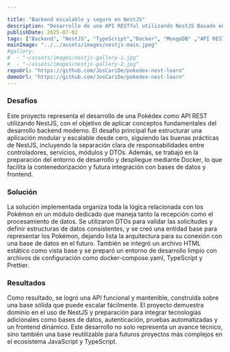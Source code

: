 ```yaml
---

title: "Backend escalable y seguro en NestJS"
description: "Desarrollo de una API RESTful utilizando NestJS Basado en una pokedex."
publishDate: 2025-07-02
tags: ["Backend", "NestJS", "TypeScript","Docker", "MongoDB" ,"API REST"]
mainImage: "../../assets/images/nestjs-main.jpeg"
#gallery: 
#  - "~/assets/images/nestjs-gallery-1.jpg"
#  - "~/assets/images/nestjs-gallery-2.jpg"
repoUrl: "https://github.com/JosCariDe/pokedex-nest-learn"
demoUrl: "https://github.com/JosCariDe/pokedex-nest-learn"
---
```


### Desafíos

Este proyecto representa el desarrollo de una Pokédex como API REST utilizando NestJS, con el objetivo de aplicar conceptos fundamentales del desarrollo backend moderno. El desafío principal fue estructurar una aplicación modular y escalable desde cero, siguiendo las buenas prácticas de NestJS, incluyendo la separación clara de responsabilidades entre controladores, servicios, módulos y DTOs. Además, se trabajó en la preparación del entorno de desarrollo y despliegue mediante Docker, lo que facilita la contenedorización y futura integración con bases de datos y frontend.

### Solución

La solución implementada organiza toda la lógica relacionada con los Pokémon en un módulo dedicado que maneja tanto la recepción como el procesamiento de datos. Se utilizaron DTOs para validar las solicitudes y definir estructuras de datos consistentes, y se creó una entidad base para representar los Pokémon, dejando lista la arquitectura para su conexión con una base de datos en el futuro. También se integró un archivo HTML estático como vista base y se preparó un entorno de desarrollo limpio con archivos de configuración como docker-compose.yaml, TypeScript y Prettier.

### Resultados

Como resultado, se logró una API funcional y mantenible, construida sobre una base sólida que puede escalar fácilmente. El proyecto demuestra dominio en el uso de NestJS y preparación para integrar tecnologías adicionales como bases de datos, autenticación, pruebas automatizadas y un frontend dinámico. Este desarrollo no solo representa un avance técnico, sino también una base reutilizable para futuros proyectos más complejos en el ecosistema JavaScript y TypeScript.
